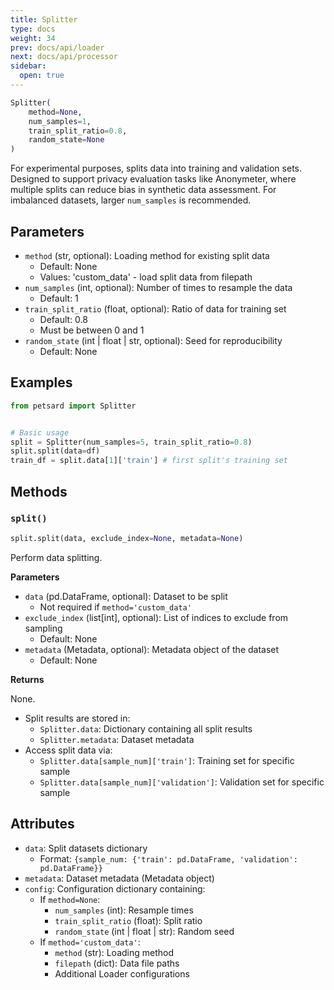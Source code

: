 ```yaml
---
title: Splitter
type: docs
weight: 34
prev: docs/api/loader
next: docs/api/processor
sidebar:
  open: true
---
```



```python
Splitter(
    method=None,
    num_samples=1,
    train_split_ratio=0.8,
    random_state=None
)
```

For experimental purposes, splits data into training and validation sets. Designed to support privacy evaluation tasks like Anonymeter, where multiple splits can reduce bias in synthetic data assessment. For imbalanced datasets, larger `num_samples` is recommended.

## Parameters

- `method` (str, optional): Loading method for existing split data
  - Default: None
  - Values: 'custom_data' - load split data from filepath
- `num_samples` (int, optional): Number of times to resample the data
  - Default: 1
- `train_split_ratio` (float, optional): Ratio of data for training set
  - Default: 0.8
  - Must be between 0 and 1
- `random_state` (int | float | str, optional): Seed for reproducibility
  - Default: None

## Examples

```python
from petsard import Splitter


# Basic usage
split = Splitter(num_samples=5, train_split_ratio=0.8)
split.split(data=df)
train_df = split.data[1]['train'] # first split's training set
```

## Methods

### `split()`

```python
split.split(data, exclude_index=None, metadata=None)
```

Perform data splitting.

**Parameters**

- `data` (pd.DataFrame, optional): Dataset to be split
  - Not required if `method='custom_data'`
- `exclude_index` (list[int], optional): List of indices to exclude from sampling
  - Default: None
- `metadata` (Metadata, optional): Metadata object of the dataset
  - Default: None

**Returns**

None.

- Split results are stored in:
  - `Splitter.data`: Dictionary containing all split results
  - `Splitter.metadata`: Dataset metadata
- Access split data via:
  - `Splitter.data[sample_num]['train']`: Training set for specific sample
  - `Splitter.data[sample_num]['validation']`: Validation set for specific sample

## Attributes

- `data`: Split datasets dictionary
  - Format: `{sample_num: {'train': pd.DataFrame, 'validation': pd.DataFrame}}`
- `metadata`: Dataset metadata (Metadata object)
- `config`: Configuration dictionary containing:
  - If `method=None`:
    - `num_samples` (int): Resample times
    - `train_split_ratio` (float): Split ratio
    - `random_state` (int | float | str): Random seed
  - If `method='custom_data'`:
    - `method` (str): Loading method
    - `filepath` (dict): Data file paths
    - Additional Loader configurations